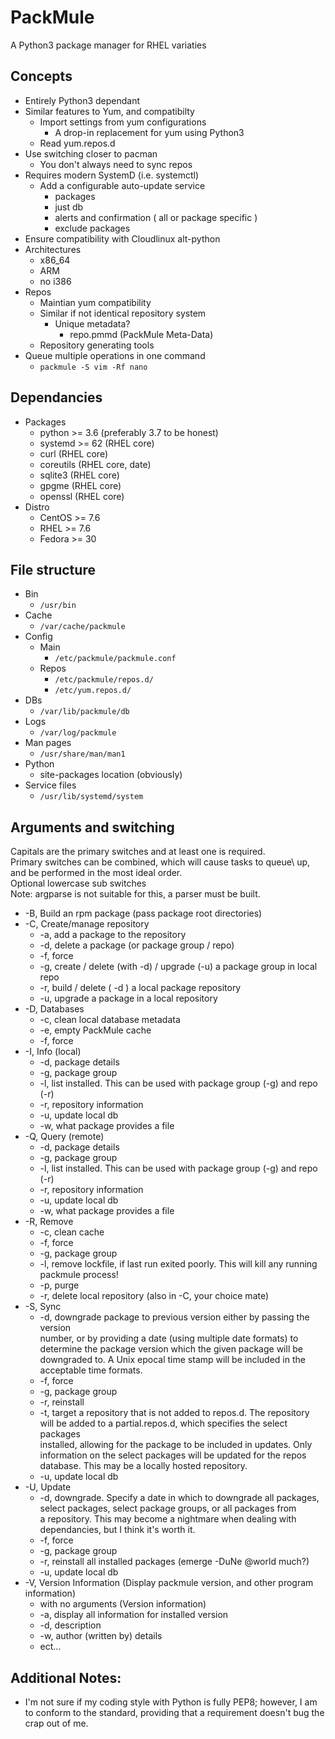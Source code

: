 # PackMule
A Python3 package manager for RHEL variaties

## Concepts
* Entirely Python3 dependant
* Similar features to Yum, and compatibilty
	* Import settings from yum configurations
		* A drop-in replacement for yum using Python3
	* Read yum.repos.d
* Use switching closer to pacman
	* You don't always need to sync repos
* Requires modern SystemD (i.e. systemctl)
	* Add a configurable auto-update service
		* packages
		* just db
		* alerts and confirmation ( all or package specific )
		* exclude packages
* Ensure compatibility with Cloudlinux alt-python
* Architectures
	* x86_64
	* ARM
	* no i386
* Repos
	* Maintian yum compatibility
	* Similar if not identical repository system
		* Unique metadata?
			* repo.pmmd (PackMule Meta-Data)
	* Repository generating tools
* Queue multiple operations in one command
	* ``packmule -S vim -Rf nano``


## Dependancies
* Packages
	* python >= 3.6 (preferably 3.7 to be honest)
	* systemd >= 62 (RHEL core)
	* curl	(RHEL core)
	* coreutils (RHEL core, date)
	* sqlite3 (RHEL core)
	* gpgme (RHEL core)
	* openssl (RHEL core)
* Distro
	* CentOS >= 7.6
	* RHEL >= 7.6
	* Fedora >= 30

## File structure
* Bin
	* ``/usr/bin``
* Cache
	* ``/var/cache/packmule``
* Config
	* Main
		* ``/etc/packmule/packmule.conf``
	* Repos
		* ``/etc/packmule/repos.d/``
		* ``/etc/yum.repos.d/``
* DBs
	* ``/var/lib/packmule/db``
* Logs
	* ``/var/log/packmule``
* Man pages
	* ``/usr/share/man/man1``
* Python
	* site-packages location (obviously)
* Service files
	* ``/usr/lib/systemd/system``	


## Arguments and switching

Capitals are the primary switches and at least one is required.\
Primary switches can be combined, which will cause tasks to queue\ 
up, and be performed in the most ideal order.\
Optional lowercase sub switches \
Note:  argparse is not suitable for this, a parser must be built.

* -B,	Build an rpm package (pass package root directories)
* -C,	Create/manage repository
	* -a,	add a package to the repository
	* -d,	delete a package (or package group / repo)
	* -f,	force
	* -g,	create / delete (with -d) / upgrade (-u) a package group in local repo
	* -r,	build / delete ( -d ) a local package repository
	* -u,	upgrade a package in a local repository
* -D,	Databases
	* -c,	clean local database metadata
	* -e,	empty PackMule cache
	* -f,	force
* -I,	Info	(local)
	* -d,	package details
	* -g,	package group
	* -l,	list installed.  This can be used with package group (-g) and repo (-r)
	* -r,	repository information
	* -u,	update local db
	* -w,	what package provides a file
* -Q,	Query	(remote)
	* -d,	package details
	* -g,	package group
	* -l,	list installed. This can be used with package group (-g) and repo (-r)
	* -r,	repository information
	* -u,	update local db
	* -w,	what package provides a file
* -R,	Remove
	* -c,	clean cache
	* -f,	force
	* -g,	package group
	* -l,	remove lockfile, if last run exited poorly.  This will kill any running packmule process!
	* -p,	purge
	* -r,	delete local repository (also in -C, your choice mate)
* -S,	Sync
	* -d,	downgrade package to previous version either by passing the version\
		number, or by providing a date (using multiple date formats) to\
		determine the package version which the given package will be\
		downgraded to.  A Unix epocal time stamp will be included in the\
		acceptable time formats.
	* -f,	force
	* -g,	package group
	* -r,	reinstall
	* -t,	target a repository that is not added to repos.d.  The repository\
		will be added to a partial.repos.d, which specifies the select packages\
		installed, allowing for the package to be included in updates.  Only\
		information on the select packages will be updated for the repos\
		database.  This may be a locally hosted repository.
	* -u,	update local db
* -U,	Update
	* -d,	downgrade.  Specify a date in which to downgrade all packages,\
		select packages, select package groups, or all packages from\
		a repository.  This may become a nightmare when dealing with\
		dependancies, but I think it's worth it.
	* -f,	force
	* -g,	package group
	* -r,	reinstall all installed packages (emerge -DuNe @world much?)
	* -u,	update local db
* -V,	Version Information (Display packmule version, and other program information)
	* with no arguments (Version information)
	* -a,	display all information for installed version
	* -d,	description
	* -w,	author (written by) details
	* ect...

## Additional Notes:
* I'm not sure if my coding style with Python is fully PEP8; however, I am to conform to the standard, providing that a requirement doesn't bug the crap out of me.
